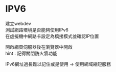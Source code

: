 # IPV6
  建立webdev  
  測試網路環境是否能夠使用IPv6  
  在虛擬機中網路卡設定為橋接模式並確認IP位置  
  
  開啟網頁伺服器後在瀏覽器中開啟  
  hint : 記得關閉防火牆功能  
  
  IPv6網址過長難以記住或是使用 -> 使用網域縮短服務  
  
